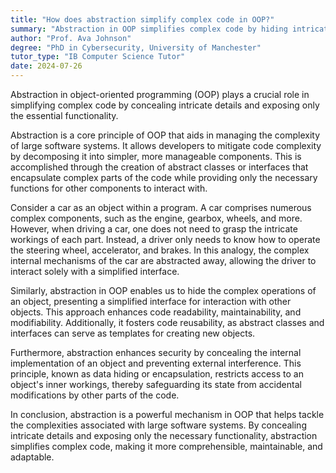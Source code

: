```yaml
---
title: "How does abstraction simplify complex code in OOP?"
summary: "Abstraction in OOP simplifies complex code by hiding intricate details and exposing only the necessary functionality."
author: "Prof. Ava Johnson"
degree: "PhD in Cybersecurity, University of Manchester"
tutor_type: "IB Computer Science Tutor"
date: 2024-07-26
---
```


Abstraction in object-oriented programming (OOP) plays a crucial role in simplifying complex code by concealing intricate details and exposing only the essential functionality.

Abstraction is a core principle of OOP that aids in managing the complexity of large software systems. It allows developers to mitigate code complexity by decomposing it into simpler, more manageable components. This is accomplished through the creation of abstract classes or interfaces that encapsulate complex parts of the code while providing only the necessary functions for other components to interact with.

Consider a car as an object within a program. A car comprises numerous complex components, such as the engine, gearbox, wheels, and more. However, when driving a car, one does not need to grasp the intricate workings of each part. Instead, a driver only needs to know how to operate the steering wheel, accelerator, and brakes. In this analogy, the complex internal mechanisms of the car are abstracted away, allowing the driver to interact solely with a simplified interface.

Similarly, abstraction in OOP enables us to hide the complex operations of an object, presenting a simplified interface for interaction with other objects. This approach enhances code readability, maintainability, and modifiability. Additionally, it fosters code reusability, as abstract classes and interfaces can serve as templates for creating new objects.

Furthermore, abstraction enhances security by concealing the internal implementation of an object and preventing external interference. This principle, known as data hiding or encapsulation, restricts access to an object's inner workings, thereby safeguarding its state from accidental modifications by other parts of the code.

In conclusion, abstraction is a powerful mechanism in OOP that helps tackle the complexities associated with large software systems. By concealing intricate details and exposing only the necessary functionality, abstraction simplifies complex code, making it more comprehensible, maintainable, and adaptable.
    